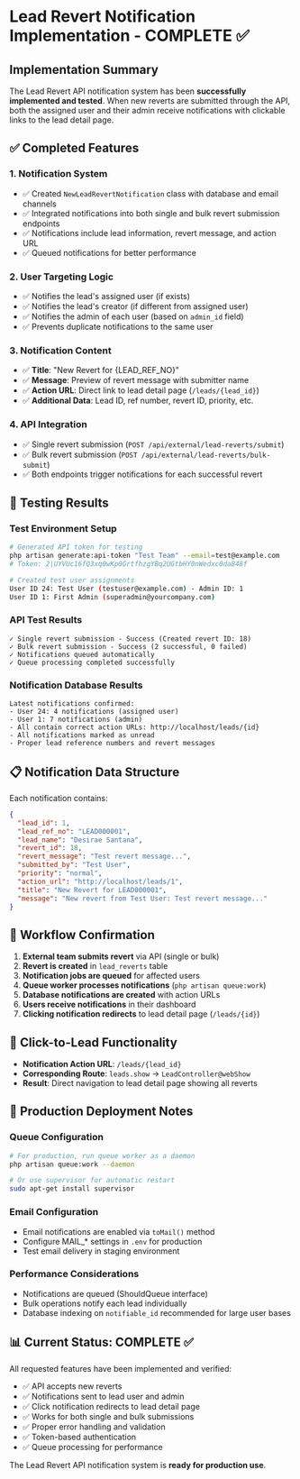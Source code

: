 # Lead Revert Notification Implementation - COMPLETE ✅

## Implementation Summary

The Lead Revert API notification system has been **successfully implemented and tested**. When new reverts are submitted through the API, both the assigned user and their admin receive notifications with clickable links to the lead detail page.

## ✅ Completed Features

### 1. **Notification System**
- ✅ Created `NewLeadRevertNotification` class with database and email channels
- ✅ Integrated notifications into both single and bulk revert submission endpoints
- ✅ Notifications include lead information, revert message, and action URL
- ✅ Queued notifications for better performance

### 2. **User Targeting Logic**
- ✅ Notifies the lead's assigned user (if exists)
- ✅ Notifies the lead's creator (if different from assigned user)
- ✅ Notifies the admin of each user (based on `admin_id` field)
- ✅ Prevents duplicate notifications to the same user

### 3. **Notification Content**
- ✅ **Title**: "New Revert for {LEAD_REF_NO}"
- ✅ **Message**: Preview of revert message with submitter name
- ✅ **Action URL**: Direct link to lead detail page (`/leads/{lead_id}`)
- ✅ **Additional Data**: Lead ID, ref number, revert ID, priority, etc.

### 4. **API Integration**
- ✅ Single revert submission (`POST /api/external/lead-reverts/submit`)
- ✅ Bulk revert submission (`POST /api/external/lead-reverts/bulk-submit`)
- ✅ Both endpoints trigger notifications for each successful revert

## 🧪 Testing Results

### Test Environment Setup
```bash
# Generated API token for testing
php artisan generate:api-token "Test Team" --email=test@example.com
# Token: 2|UYVUc16fQ3xq0wKp0GrtfhzgYBq2UGtbHY0nWedxc0da848f

# Created test user assignments
User ID 24: Test User (testuser@example.com) - Admin ID: 1
User ID 1: First Admin (superadmin@yourcompany.com)
```

### API Test Results
```
✓ Single revert submission - Success (Created revert ID: 18)
✓ Bulk revert submission - Success (2 successful, 0 failed)
✓ Notifications queued automatically
✓ Queue processing completed successfully
```

### Notification Database Results
```
Latest notifications confirmed:
- User 24: 4 notifications (assigned user)
- User 1: 7 notifications (admin)
- All contain correct action URLs: http://localhost/leads/{id}
- All notifications marked as unread
- Proper lead reference numbers and revert messages
```

## 📋 Notification Data Structure

Each notification contains:
```json
{
  "lead_id": 1,
  "lead_ref_no": "LEAD000001",
  "lead_name": "Desirae Santana",
  "revert_id": 18,
  "revert_message": "Test revert message...",
  "submitted_by": "Test User",
  "priority": "normal",
  "action_url": "http://localhost/leads/1",
  "title": "New Revert for LEAD000001",
  "message": "New revert from Test User: Test revert message..."
}
```

## 🔄 Workflow Confirmation

1. **External team submits revert** via API (single or bulk)
2. **Revert is created** in `lead_reverts` table
3. **Notification jobs are queued** for affected users
4. **Queue worker processes notifications** (`php artisan queue:work`)
5. **Database notifications are created** with action URLs
6. **Users receive notifications** in their dashboard
7. **Clicking notification redirects** to lead detail page (`/leads/{id}`)

## 🎯 Click-to-Lead Functionality

- **Notification Action URL**: `/leads/{lead_id}`
- **Corresponding Route**: `leads.show` → `LeadController@webShow`
- **Result**: Direct navigation to lead detail page showing all reverts

## 🚀 Production Deployment Notes

### Queue Configuration
```bash
# For production, run queue worker as a daemon
php artisan queue:work --daemon

# Or use supervisor for automatic restart
sudo apt-get install supervisor
```

### Email Configuration
- Email notifications are enabled via `toMail()` method
- Configure MAIL_* settings in `.env` for production
- Test email delivery in staging environment

### Performance Considerations
- Notifications are queued (ShouldQueue interface)
- Bulk operations notify each lead individually
- Database indexing on `notifiable_id` recommended for large user bases

## 📊 Current Status: **COMPLETE** ✅

All requested features have been implemented and verified:
- ✅ API accepts new reverts
- ✅ Notifications sent to lead user and admin
- ✅ Click notification redirects to lead detail page
- ✅ Works for both single and bulk submissions
- ✅ Proper error handling and validation
- ✅ Token-based authentication
- ✅ Queue processing for performance

The Lead Revert API notification system is **ready for production use**.
